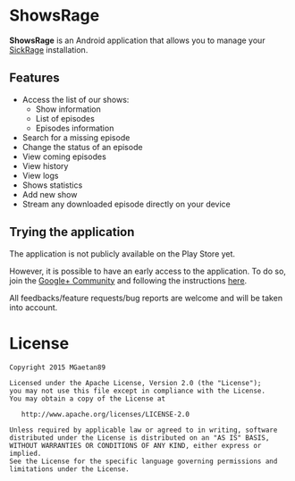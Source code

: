 # ShowsRage

**ShowsRage** is an Android application that allows you to manage your [SickRage](https://www.sickrage.tv/) installation.

## Features

- Access the list of our shows:
    - Show information
    - List of episodes
    - Episodes information
- Search for a missing episode
- Change the status of an episode
- View coming episodes
- View history
- View logs
- Shows statistics
- Add new show
- Stream any downloaded episode directly on your device

## Trying the application

The application is not publicly available on the Play Store yet.

However, it is possible to have an early access to the application. To do so, join the [Google+ Community](https://plus.google.com/communities/116042659322358505108) and following the instructions [here](https://play.google.com/apps/testing/com.mgaetan89.showsrage).

All feedbacks/feature requests/bug reports are welcome and will be taken into account.

# License

```
Copyright 2015 MGaetan89

Licensed under the Apache License, Version 2.0 (the "License");
you may not use this file except in compliance with the License.
You may obtain a copy of the License at

   http://www.apache.org/licenses/LICENSE-2.0

Unless required by applicable law or agreed to in writing, software
distributed under the License is distributed on an "AS IS" BASIS,
WITHOUT WARRANTIES OR CONDITIONS OF ANY KIND, either express or implied.
See the License for the specific language governing permissions and
limitations under the License.
```
